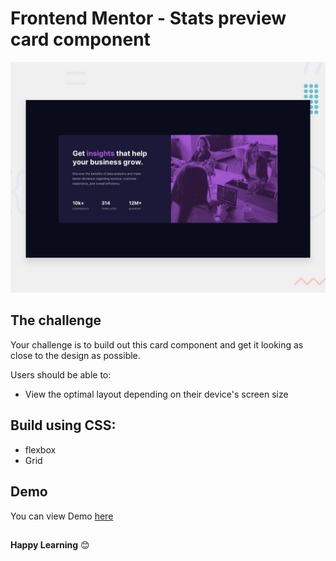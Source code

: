 # Frontend Mentor - Stats preview card component

![Design preview for the Stats preview card component coding challenge](./design/desktop-preview.jpg)

## The challenge

Your challenge is to build out this card component and get it looking as close to the design as possible.

Users should be able to:

- View the optimal layout depending on their device's screen size

## Build using CSS:

- flexbox
- Grid

## Demo
You can view Demo [here](https://nisha-nish.github.io/Stats-preview-card-component/)

##

**Happy Learning** 😊
